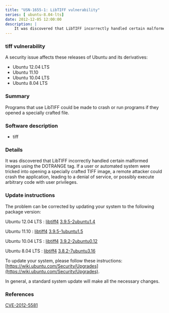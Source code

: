 ```yaml
---
title: "USN-1655-1: LibTIFF vulnerability"
series: [ ubuntu-8.04-lts]
date: 2012-12-05 12:00:00
description: |
    It was discovered that LibTIFF incorrectly handled certain malformed images using the DOTRANGE tag. If a user or automated system were tricked into opening a specially crafted TIFF image, a remote attacker could crash the application, leading to a denial of service, or possibly execute arbitrary code with user privileges. 
--- 
```

 
 


### tiff vulnerability

A security issue affects these releases of Ubuntu and its derivatives:

* Ubuntu 12.04 LTS
* Ubuntu 11.10
* Ubuntu 10.04 LTS
* Ubuntu 8.04 LTS

### Summary

Programs that use LibTIFF could be made to crash or run programs if they opened a specially crafted file.

### Software description

* tiff 

### Details

It was discovered that LibTIFF incorrectly handled certain malformed images using the DOTRANGE tag. If a user or automated system were tricked into opening a specially crafted TIFF image, a remote attacker could crash the application, leading to a denial of service, or possibly execute arbitrary code with user privileges. 

### Update instructions

The problem can be corrected by updating your system to the following package version:

Ubuntu 12.04 LTS
 : [libtiff4](https://launchpad.net/ubuntu/+source/tiff) <span> [3.9.5-2ubuntu1.4](https://launchpad.net/ubuntu/+source/tiff/3.9.5-2ubuntu1.4) </span> 

Ubuntu 11.10
 : [libtiff4](https://launchpad.net/ubuntu/+source/tiff) <span> [3.9.5-1ubuntu1.5](https://launchpad.net/ubuntu/+source/tiff/3.9.5-1ubuntu1.5) </span> 

Ubuntu 10.04 LTS
 : [libtiff4](https://launchpad.net/ubuntu/+source/tiff) <span> [3.9.2-2ubuntu0.12](https://launchpad.net/ubuntu/+source/tiff/3.9.2-2ubuntu0.12) </span> 

Ubuntu 8.04 LTS
 : [libtiff4](https://launchpad.net/ubuntu/+source/tiff) <span> [3.8.2-7ubuntu3.16](https://launchpad.net/ubuntu/+source/tiff/3.8.2-7ubuntu3.16) </span> 

To update your system, please follow these instructions: [https://wiki.ubuntu.com/Security/Upgrades](https://wiki.ubuntu.com/Security/Upgrades).

In general, a standard system update will make all the necessary changes. 

### References

 
 [CVE-2012-5581](http://people.ubuntu.com/~ubuntu-security/cve/CVE-2012-5581)
 

